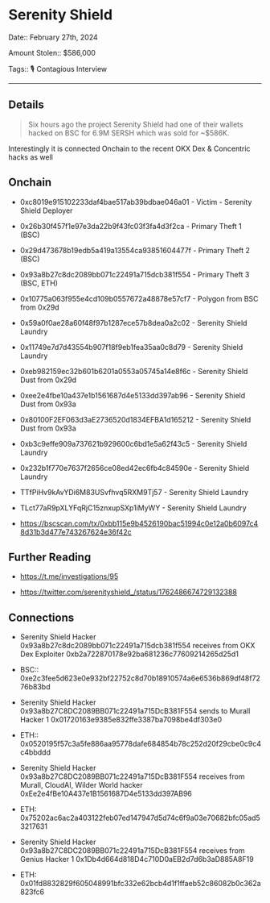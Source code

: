 # Serenity Shield

Date:: February 27th, 2024

Amount Stolen:: $586,000

Tags:: 🎙️ Contagious Interview

---

## Details

> Six hours ago the project Serenity Shield had one of their wallets hacked on BSC for 6.9M SERSH which was sold for ~$586K. 

Interestingly it is connected Onchain to the recent OKX Dex & Concentric hacks as well





## Onchain

- 0xc8019e915102233daf4bae517ab39bdbae046a01 - Victim - Serenity Shield Deployer

- 0x26b30f457f1e97e3da22b9f43fc03f3fa4d3f2ca - Primary Theft 1 (BSC)

- 0x29d473678b19edb5a419a13554ca93851604477f - Primary Theft 2 (BSC)

- 0x93a8b27c8dc2089bb071c22491a715dcb381f554 - Primary Theft 3 (BSC, ETH)

- 0x10775a063f955e4cd109b0557672a48878e57cf7 - Polygon from BSC from 0x29d

- 0x59a0f0ae28a60f48f97b1287ece57b8dea0a2c02 - Serenity Shield Laundry

- 0x11749e7d7d43554b907f18f9eb1fea35aa0c8d79 - Serenity Shield Laundry

- 0xeb982159ec32b601b6201a0553a05745a14e8f6c - Serenity Shield Dust from 0x29d

- 0xee2e4fbe10a437e1b1561687d4e5133dd397ab96 - Serenity Shield Dust from 0x93a

- 0x80100F2EF063d3aE2736520d1834EFBA1d165212 - Serenity Shield Dust from 0x93a

- 0xb3c9effe909a737621b929600c6bd1e5a62f43c5 - Serenity Shield Laundry

- 0x232b1f770e7637f2656ce08ed42ec6fb4c84590e - Serenity Shield Laundry

- TTfPiHv9kAvYDi6M83USvfhvq5RXM9Tj57 - Serenity Shield Laundry

- TLct77aR9pXLYFqRjC15znxupSXp1iMyWY - Serenity Shield Laundry

- https://bscscan.com/tx/0xbb115e9b4526190bac51994c0e12a0b6097c48d31b3d477e743267624e36f42c


## Further Reading

- https://t.me/investigations/95

- https://twitter.com/serenityshield_/status/1762486674729132388



## Connections


- Serenity Shield Hacker 0x93a8b27c8dc2089bb071c22491a715dcb381f554 receives from OKX Dex Exploiter 0xb2a722870178e92ba681236c77609214265d25d1

- BSC:: 0xe2c3fee5d623e0e932bf22752c8d70b18910574a6e6536b869df48f7276b83bd



- Serenity Shield Hacker 0x93a8b27C8DC2089BB071c22491a715DcB381F554 sends to Murall Hacker 1 0x01720163e9385e832ffe3387ba7098be4df303e0

- ETH:: 0x0520195f57c3a5fe886aa95778dafe684854b78c252d20f29cbe0c9c4c4bbddd



-  Serenity Shield Hacker 0x93a8b27C8DC2089BB071c22491a715DcB381F554 receives from Murall, CloudAI, Wilder World hacker 0xEe2e4fBe10A437e1B1561687D4e5133dd397AB96

- ETH: 0x75202ac6ac2a403122feb07ed147947d5d74c6f9a03e70682bfc05ad53217631



-  Serenity Shield Hacker 0x93a8b27C8DC2089BB071c22491a715DcB381F554 receives from Genius Hacker 1 0x1Db4d664d818D4c710D0aEB2d7d6b3aD885A8F19

- ETH: 0x01fd8832829f605048991bfc332e62bcb4d1f1ffaeb52c86082b0c362a823fc6
